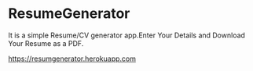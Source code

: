 # ResumeGenerator
It is a simple Resume/CV generator app.Enter Your Details and Download Your Resume as a PDF. 

https://resumgenerator.herokuapp.com
